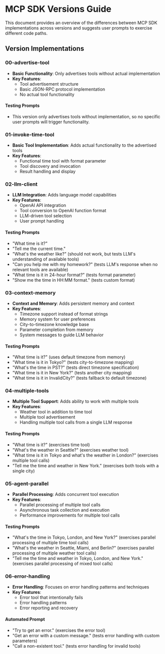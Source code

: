 # MCP SDK Versions Guide

This document provides an overview of the differences between MCP SDK implementations across versions and suggests user prompts to exercise different code paths.

## Version Implementations

### 00-advertise-tool

- **Basic Functionality**: Only advertises tools without actual implementation
- **Key Features**:
  - Tool advertisement structure
  - Basic JSON-RPC protocol implementation
  - No actual tool functionality

#### Testing Prompts

- This version only advertises tools without implementation, so no specific user prompts will trigger functionality.

### 01-invoke-time-tool

- **Basic Tool Implementation**: Adds actual functionality to the advertised tools
- **Key Features**:
  - Functional time tool with format parameter
  - Tool discovery and invocation
  - Result handling and display

### 02-llm-client

- **LLM Integration**: Adds language model capabilities
- **Key Features**:
  - OpenAI API integration
  - Tool conversion to OpenAI function format
  - LLM-driven tool selection
  - User prompt handling

#### Testing Prompts

- "What time is it?"
- "Tell me the current time."
- "What's the weather like?" (should not work, but tests LLM's understanding of available tools)
- "Can you help me with my homework?" (tests LLM's response when no relevant tools are available)
- "What time is it in 24-hour format?" (tests format parameter)
- "Show me the time in HH:MM format." (tests custom format)

### 03-context-memory

- **Context and Memory**: Adds persistent memory and context
- **Key Features**:
  - Timezone support instead of format strings
  - Memory system for user preferences
  - City-to-timezone knowledge base
  - Parameter completion from memory
  - System messages to guide LLM behavior

#### Testing Prompts

- "What time is it?" (uses default timezone from memory)
- "What time is it in Tokyo?" (tests city-to-timezone mapping)
- "What's the time in PST?" (tests direct timezone specification)
- "What time is it in New York?" (tests another city mapping)
- "What time is it in InvalidCity?" (tests fallback to default timezone)

### 04-multiple-tools

- **Multiple Tool Support**: Adds ability to work with multiple tools
- **Key Features**:
  - Weather tool in addition to time tool
  - Multiple tool advertisement
  - Handling multiple tool calls from a single LLM response

#### Testing Prompts

- "What time is it?" (exercises time tool)
- "What's the weather in Seattle?" (exercises weather tool)
- "What time is it in Tokyo and what's the weather in London?" (exercises multiple tool calls)
- "Tell me the time and weather in New York." (exercises both tools with a single city)

### 05-agent-parallel

- **Parallel Processing**: Adds concurrent tool execution
- **Key Features**:
  - Parallel processing of multiple tool calls
  - Asynchronous task collection and execution
  - Performance improvements for multiple tool calls

#### Testing Prompts

- "What's the time in Tokyo, London, and New York?" (exercises parallel processing of multiple time tool calls)
- "What's the weather in Seattle, Miami, and Berlin?" (exercises parallel processing of multiple weather tool calls)
- "Tell me the time and weather in Tokyo, London, and New York." (exercises parallel processing of mixed tool calls)

### 06-error-handling

- **Error Handling**: Focuses on error handling patterns and techniques
- **Key Features**:
  - Error tool that intentionally fails
  - Error handling patterns
  - Error reporting and recovery

#### Automated Prompt

- "Try to get an error." (exercises the error tool)
- "Get an error with a custom message." (tests error handling with custom parameters)
- "Call a non-existent tool." (tests error handling for invalid tools)
